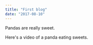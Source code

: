```yaml
---
title: "First blog"
date: "2017-08-10"
---
```


Pandas are really sweet.

Here's a video of a panda eating sweets.
